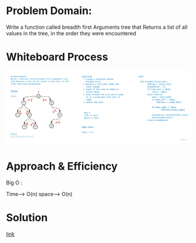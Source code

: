 # Problem Domain:

Write a function called breadth first Arguments tree that Returns a list of all values in the tree, in the order they were encountered

# Whiteboard Process

![img](breadth_first.jpg)

# Approach & Efficiency

Big O :

Time--> O(n)
space--> O(n)

# Solution 

[link](tree-breadth-first.py)